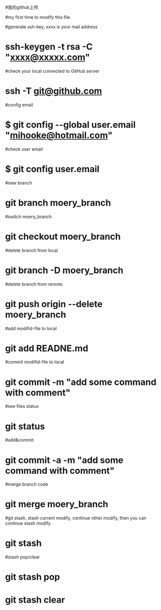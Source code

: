 #我的github上传

#my first time to modify this file.

#generate ssh-key, xxxx is your mail address
# ssh-keygen -t rsa -C "xxxx@xxxxx.com"

#check your local connected to GitHub server
# ssh -T git@github.com

#config email
# $ git config --global user.email "mihooke@hotmail.com"

#check user email
# $ git config user.email

#new branch
# git branch moery_branch

#switch moery_branch
# git checkout moery_branch

#delete branch from local
# git branch -D moery_branch

#delete branch from remote
# git push origin --delete moery_branch

#add modifid-file to local
# git add READNE.md

#commit modifid-file to local
# git commit -m "add some command with comment"

#see files status
# git status

#add&commit
# git commit -a -m "add some command with comment"

#merge branch code
# git merge moery_branch

#git stash, stash current modify, continue other modify, then you can continue stash modify
# git stash

#stash pop/clear
# git stash pop
# git stash clear

